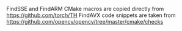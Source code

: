 FindSSE and FindARM CMake macros are copied directly from https://github.com/torch/TH
FindAVX code snippets are taken from https://github.com/opencv/opencv/tree/master/cmake/checks
